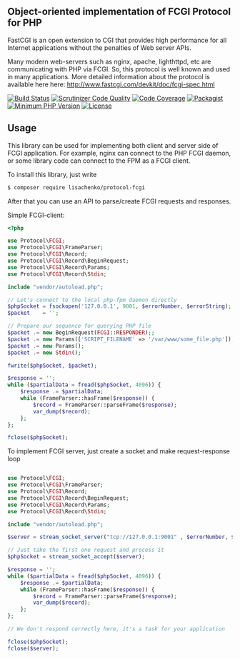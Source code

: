 Object-oriented implementation of FCGI Protocol for PHP
---------------------------

FastCGI is an open extension to CGI that provides high performance for all Internet applications without the penalties
of Web server APIs.

Many modern web-servers such as nginx, apache, lighthttpd, etc are communicating with PHP via FCGI. So, this protocol
is well known and used in many applications. More detailed information about the protocol is available here here:
http://www.fastcgi.com/devkit/doc/fcgi-spec.html

[![Build Status](https://travis-ci.org/lisachenko/protocol-fcgi.svg)](https://travis-ci.org/lisachenko/protocol-fcgi)
[![Scrutinizer Code Quality](https://scrutinizer-ci.com/g/lisachenko/protocol-fcgi/badges/quality-score.png?b=master)](https://scrutinizer-ci.com/g/lisachenko/protocol-fcgi/?branch=master)
[![Code Coverage](https://scrutinizer-ci.com/g/lisachenko/protocol-fcgi/badges/coverage.png?b=master)](https://scrutinizer-ci.com/g/lisachenko/protocol-fcgi/?branch=master)
[![Packagist](https://img.shields.io/packagist/v/lisachenko/protocol-fcgi.svg)](https://github.com/lisachenko/protocol-fcgi)
[![Minimum PHP Version](http://img.shields.io/badge/php-%3E%3D%205.5-8892BF.svg)](https://php.net/)
[![License](https://img.shields.io/packagist/l/lisachenko/protocol-fcgi.svg)](https://packagist.org/packages/lisachenko/protocol-fcgi)

Usage
------------
This library can be used for implementing both client and server side of FCGI application. For example, nginx can
connect to the PHP FCGI daemon, or some library code can connect to the FPM as a FCGI client.

To install this library, just write

``` bash
$ composer require lisachenko/protocol-fcgi
```

After that you can use an API to parse/create FCGI requests and responses.

Simple FCGI-client:
```php
<?php

use Protocol\FCGI;
use Protocol\FCGI\FrameParser;
use Protocol\FCGI\Record;
use Protocol\FCGI\Record\BeginRequest;
use Protocol\FCGI\Record\Params;
use Protocol\FCGI\Record\Stdin;

include "vendor/autoload.php";

// Let's connect to the local php-fpm daemon directly
$phpSocket = fsockopen('127.0.0.1', 9001, $errorNumber, $errorString);
$packet    = '';

// Prepare our sequence for querying PHP file
$packet .= new BeginRequest(FCGI::RESPONDER);;
$packet .= new Params(['SCRIPT_FILENAME' => '/var/www/some_file.php']);
$packet .= new Params();
$packet .= new Stdin();

fwrite($phpSocket, $packet);

$response = '';
while ($partialData = fread($phpSocket, 4096)) {
    $response .= $partialData;
    while (FrameParser::hasFrame($response)) {
        $record = FrameParser::parseFrame($response);
        var_dump($record);
    };
};

fclose($phpSocket);
```

To implement FCGI server, just create a socket and make request-response loop

```php

use Protocol\FCGI;
use Protocol\FCGI\FrameParser;
use Protocol\FCGI\Record;
use Protocol\FCGI\Record\BeginRequest;
use Protocol\FCGI\Record\Params;
use Protocol\FCGI\Record\Stdin;

include "vendor/autoload.php";

$server = stream_socket_server("tcp://127.0.0.1:9001" , $errorNumber, $errorString);

// Just take the first one request and process it
$phpSocket = stream_socket_accept($server);

$response = '';
while ($partialData = fread($phpSocket, 4096)) {
    $response .= $partialData;
    while (FrameParser::hasFrame($response)) {
        $record = FrameParser::parseFrame($response);
        var_dump($record);
    };
};

// We don't respond correctly here, it's a task for your application

fclose($phpSocket);
fclose($server);
```

